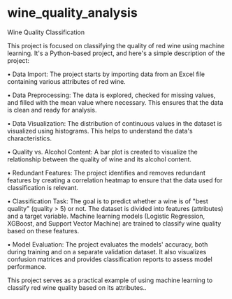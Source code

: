 # wine_quality_analysis
Wine Quality Classification

This project is focused on classifying the quality of red wine using machine learning. It's a Python-based project, and here's a simple description of the project:

•	Data Import: The project starts by importing data from an Excel file containing various attributes of red wine.

•	Data Preprocessing: The data is explored, checked for missing values, and filled with the mean value where necessary. This ensures that the data is clean and ready for analysis.

•	Data Visualization: The distribution of continuous values in the dataset is visualized using histograms. This helps to understand the data's characteristics.

•	Quality vs. Alcohol Content: A bar plot is created to visualize the relationship between the quality of wine and its alcohol content.

•	Redundant Features: The project identifies and removes redundant features by creating a correlation heatmap to ensure that the data used for classification is relevant.

•	Classification Task: The goal is to predict whether a wine is of "best quality" (quality > 5) or not. The dataset is divided into features (attributes) and a target variable. Machine learning models (Logistic Regression, XGBoost, and Support Vector Machine) are trained to classify wine quality based on these features.

•	Model Evaluation: The project evaluates the models' accuracy, both during training and on a separate validation dataset. It also visualizes confusion matrices and provides classification reports to assess model performance.

This project serves as a practical example of using machine learning to classify red wine quality based on its attributes..
